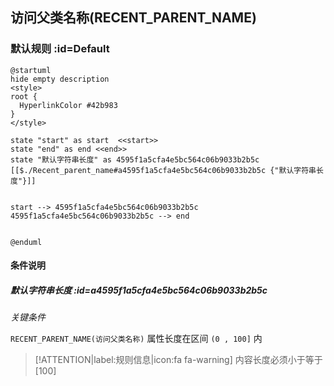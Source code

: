 ## 访问父类名称(RECENT_PARENT_NAME) <!-- {docsify-ignore-all} -->

   

### 默认规则 :id=Default

```plantuml
@startuml
hide empty description
<style>
root {
  HyperlinkColor #42b983
}
</style>

state "start" as start  <<start>>
state "end" as end <<end>>
state "默认字符串长度" as 4595f1a5cfa4e5bc564c06b9033b2b5c [[$./Recent_parent_name#a4595f1a5cfa4e5bc564c06b9033b2b5c {"默认字符串长度"}]]


start --> 4595f1a5cfa4e5bc564c06b9033b2b5c 
4595f1a5cfa4e5bc564c06b9033b2b5c --> end 


@enduml
```

#### 条件说明

##### 默认字符串长度 :id=a4595f1a5cfa4e5bc564c06b9033b2b5c


*关键条件*


`RECENT_PARENT_NAME(访问父类名称)` 属性长度在区间 `(0 , 100]` 内

> [!ATTENTION|label:规则信息|icon:fa fa-warning]
> 内容长度必须小于等于[100]







